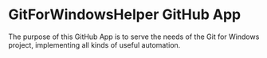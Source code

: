 # GitForWindowsHelper GitHub App

The purpose of this GitHub App is to serve the needs of the Git for Windows project, implementing all kinds of useful automation.
